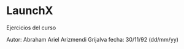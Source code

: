 # LaunchX
 Ejercicios del curso

Autor: Abraham Ariel Arizmendi Grijalva
fecha: 30/11/92 (dd/mm/yy)
